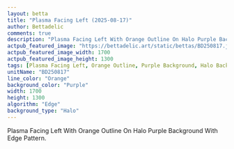 ```yaml
---
layout: betta
title: "Plasma Facing Left (2025-08-17)"
author: Bettadelic
comments: true
description: "Plasma Facing Left With Orange Outline On Halo Purple Background With Edge Pattern."
actpub_featured_image: "https://bettadelic.art/static/bettas/BD250817.jpg"
actpub_featured_image_width: 1700
actpub_featured_image_height: 1300
tags: [Plasma Facing Left, Orange Outline, Purple Background, Halo Background Pattern, Edge Pattern, August 2025]
unitName: "BD250817"
line_color: "Orange"
background_color: "Purple"
width: 1700
height: 1300
algorithm: "Edge"
background_type: "Halo"
---
```


Plasma Facing Left With Orange Outline On Halo Purple Background With Edge Pattern.
